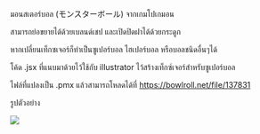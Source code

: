 มอนสเตอร์บอล (モンスターボール) จากเกมโปเกมอน

สามารถย่อขยายได้ด้วยเบลนด์เชป และเปิดปิดฝาได้ด้วยกระดูก

หากเปลี่ยนเท็กซเจอร์ก็ทำเป็นซูเปอร์บอล ไฮเปอร์บอล หรือบอลชนิดอื่นๆได้

โค้ด .jsx ที่แนบมาด้วยไว้ใช้กับ illustrator ไว้สร้างเท็กซ์เจอร์สำหรับซูเปอร์บอล

ไฟล์ที่แปลงเป็น .pmx แล้วสามารถโหลดได้ที่
https://bowlroll.net/file/137831

รูปตัวอย่าง

![](https://bowlroll.net/file_thumbnail/d/7/4/d74f571d02ce2b5ff138209ce39e5a0b1309582a137831big.jpg)

